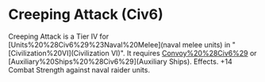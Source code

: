 # Creeping Attack (Civ6)

Creeping Attack is a Tier IV for [Units%20%28Civ6%29%23Naval%20Melee](naval melee units) in "[Civilization%20VI](Civilization VI)". It requires [Convoy%20%28Civ6%29](Convoy) or [Auxiliary%20Ships%20%28Civ6%29](Auxiliary Ships).
Effects.
+14 Combat Strength against naval raider units.